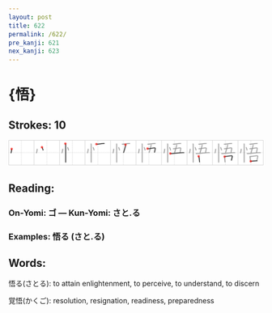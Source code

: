 ```yaml
---
layout: post
title: 622
permalink: /622/
pre_kanji: 621
nex_kanji: 623
---
```


# {悟}

## Strokes: 10

<div class="stroke"><img src="../images/E6829F.png" /></div>

## Reading:

### On-Yomi: ゴ &mdash; Kun-Yomi: さと.る

### Examples: 悟る (さと.る)

## Words:

悟る(さとる): to attain enlightenment, to perceive, to understand, to discern

覚悟(かくご): resolution, resignation, readiness, preparedness
